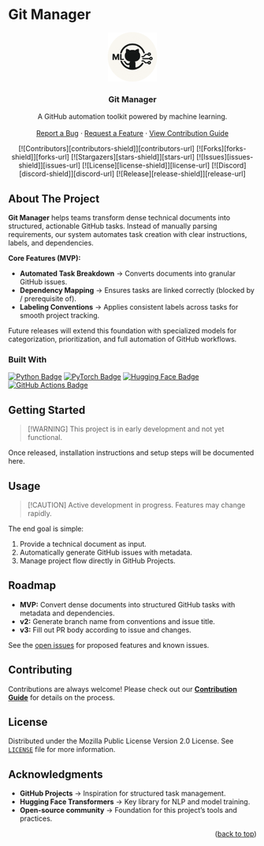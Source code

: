 # Git Manager

<a id="readme-top"></a>

<div align="center">
  <a href="https://github.com/Homies-Tech-Innovation/git-manager">
    <img src="./assets/logo.png" alt="Logo" width="100" height="100">
  </a>
  <h3 align="center">Git Manager</h3>
  <p align="center">
    A GitHub automation toolkit powered by machine learning.
    <br />
    <br />
    <a href="./.github/ISSUE_TEMPLATE/bug_report.yml">Report a Bug</a>
    ·
    <a href="./.github/ISSUE_TEMPLATE/feature_request.yml">Request a Feature</a>
    ·
    <a href="./.github/contributing.md">View Contribution Guide</a>
  </p>
</div>

<div align="center">

[![Contributors][contributors-shield]][contributors-url]
[![Forks][forks-shield]][forks-url]
[![Stargazers][stars-shield]][stars-url]
[![Issues][issues-shield]][issues-url]
[![License][license-shield]][license-url]
[![Discord][discord-shield]][discord-url]
[![Release][release-shield]][release-url]

</div>

## About The Project

<!-- <div align="center">
  <img src="./assets/image1.svg" alt="Project Banner" width="100%" style="max-width: 1200px;">
</div> -->

**Git Manager** helps teams transform dense technical documents into structured, actionable GitHub tasks. Instead of manually parsing requirements, our system automates task creation with clear instructions, labels, and dependencies.

**Core Features (MVP):**

- **Automated Task Breakdown** → Converts documents into granular GitHub issues.
- **Dependency Mapping** → Ensures tasks are linked correctly (blocked by / prerequisite of).
- **Labeling Conventions** → Applies consistent labels across tasks for smooth project tracking.

Future releases will extend this foundation with specialized models for categorization, prioritization, and full automation of GitHub workflows.

### Built With

[![Python Badge](https://img.shields.io/badge/Python-blue?style=for-the-badge)](https://www.python.org/)
[![PyTorch Badge](https://img.shields.io/badge/PyTorch-orange?style=for-the-badge)](https://pytorch.org/)
[![Hugging Face Badge](https://img.shields.io/badge/Hugging%20Face-yellow?style=for-the-badge)](https://huggingface.co/)
[![GitHub Actions Badge](https://img.shields.io/badge/GitHub%20Actions-black?style=for-the-badge)](https://github.com/features/actions)

## Getting Started

> \[!WARNING]
> This project is in early development and not yet functional.

Once released, installation instructions and setup steps will be documented here.

## Usage

> \[!CAUTION]
> Active development in progress. Features may change rapidly.

The end goal is simple:

1. Provide a technical document as input.
2. Automatically generate GitHub issues with metadata.
3. Manage project flow directly in GitHub Projects.

## Roadmap

- **MVP:** Convert dense documents into structured GitHub tasks with metadata and dependencies.
- **v2:** Generate branch name from conventions and issue title.
- **v3:** Fill out PR body according to issue and changes.

See the [open issues](./issues) for proposed features and known issues.

## Contributing

Contributions are always welcome! Please check out our **[Contribution Guide](./CONTRIBUTING.md)** for details on the process.

## License

Distributed under the Mozilla Public License Version 2.0 License. See [`LICENSE`](./LICENSE) file for more information.

## Acknowledgments

- **GitHub Projects** → Inspiration for structured task management.
- **Hugging Face Transformers** → Key library for NLP and model training.
- **Open-source community** → Foundation for this project’s tools and practices.

<p align="right">(<a href="#readme-top">back to top</a>)</p>

